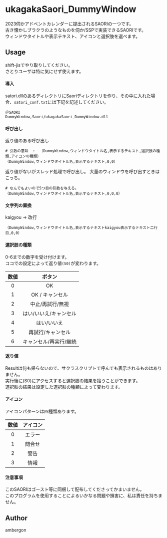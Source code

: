 # ukagakaSaori_DummyWindow
2023伺かアドベントカレンダーに提出されるSAORIの一つです。<br>
古き懐かしブラクラのようなものを伺か/SSPで実装できるSAORIです。<br>
ウィンドウタイトルや表示テキスト、アイコンと選択肢を選べます。<br>


## Usage
shift-jisでやり取りしてください。<br>
さとりユーザは特に気にせず使えます。


#### 導入
satori.dllのあるディレクトリにSaoriディレクトリを作り、その中に入れた場合、`satori_conf.txt`には下記を記述してください。
```
＠SAORI
DummyWindow,Saori/ukagakaSaori_DummyWindow.dll
```


#### 呼び出し
返り値のある呼び出し
```
# 引数の意味  :  （DummyWindow,ウィンドウタイトル名,表示するテキスト,選択肢の種類,アイコンの種類）
（DummyWindow,ウィンドウタイトル名,表示するテキスト,0,0）
```

返り値がないがスレッド処理で呼び出し。
大量のウィンドウを呼び出すときはこっち。
```
# なんでもよいので5つ目の引数を与える。
（DummyWindow,ウィンドウタイトル名,表示するテキスト,0,0,0）
```


#### 文字列の置換
kaigyou -> 改行
```
（DummyWindow,ウィンドウタイトル名,表示するテキストkaigyou表示するテキスト二行目,0,0）
```


#### 選択肢の種類
0-6までの数字を受け付けます。<br>
ココでの設定によって返り値`(S0)`が変わります。


| 数値 | ボタン |
|:--:|:--:|
|0| OK |
|1| OK / キャンセル |
|2| 中止/再試行/無視 |
|3| はい/いいえ/キャンセル |
|4| はい/いいえ |
|5| 再試行/キャンセル |
|6| キャンセル/再実行/継続 |


#### 返り値
Resultは何も帰らないので、サクラスクリプトで呼んでも表示されるものはありません。<br>
実行後に(S0)にアクセスすると選択肢の結果を拾うことができます。<br>
選択肢の結果は設定した選択肢の種類によって変わります。<br>


#### アイコン
アイコンパターンは四種類あります。

| 数値 | アイコン |
|:--:|:--:|
| 0 | エラー |
| 1 | 問合せ |
| 2 | 警告 |
| 3 | 情報 |




#### 注意事項
このSAORIはゴースト等に同梱して配布してくださってかまいません。<br>
このプログラムを使用することによるいかなる問題や損害に、私は責任を持ちません。


## Author
ambergon










